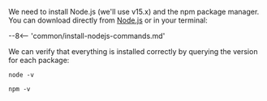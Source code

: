 We need to install Node.js (we'll use v15.x) and the npm package manager. You can download directly from [Node.js](https://nodejs.org/en/download/) or in your terminal:

--8<-- 'common/install-nodejs-commands.md'

We can verify that everything is installed correctly by querying the version for each package:

```
node -v
```

```
npm -v
```
